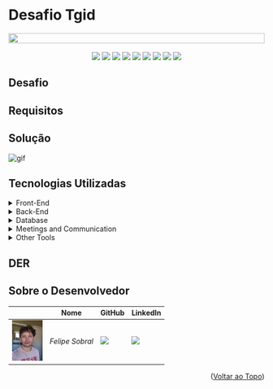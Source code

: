 # Desafio Tgid
<div id="top"></div>
<p align="center">
      <img src="" width="100%" height="50%">
<p align="center">

<p align="center"> 
  <a href="https://www.java.com/pt-BR/"><img src="https://img.shields.io/badge/Backend Langugage%3A-Java-orange"/></a>
 <a href="https://www.java.com/pt-BR/"><img src="https://img.shields.io/badge/Backend Framework%3A-SpringBoot-green"/></a>
  <a href="https://embraer.com/br/pt"><img src="https://img.shields.io/badge/Frontend%20Language%3A-Typescript-blue"/></a>
 <a href="https://www.javascript.com/"><img src="https://img.shields.io/badge/Frontend Language%3A-JavaScript-yellow"/></a>
 <a href="https://www.javascript.com/"><img src="https://img.shields.io/badge/Frontend Framwork%3A-Vue.js-green"/></a>
  <a href="http://fatecsjc-prd.azurewebsites.net/"><img src="https://img.shields.io/badge/Banco de Dados%3A-PostgreSQL-green"/></a>
  <a href="https://www.javascript.com/"><img src="https://img.shields.io/badge/DevOps%3A-Docker-silver"/></a>
   <a href="https://www.javascript.com/"><img src="https://img.shields.io/badge/Testes Unitários%3A-JUnit e Mockito-purple"/></a>
 <a href="http://fatecsjc-prd.azurewebsites.net/"><img src="https://img.shields.io/badge/Cliente%3A-Tgid-yellow"/></a>
</p>

## Desafio

## Requisitos

## Solução

![gif]()

## Tecnologias Utilizadas
<details>
<summary>Front-End</summary>

* [JavaScript (ES6)](https://www.javascript.com)
* [HTML5](https://www.w3schools.com/css/)
* [CSS3](https://www.w3schools.com/css/)
* [Vue.js 2](https://vuejs.org/)


</details>

<details>
<summary>Back-End</summary>

* [Java](https://www.java.com/pt-BR/?msclkid=7faa842eb8f811ecab39772d4c1ae90b)

* [Spring boot](https://spring.io/projects/spring-boot)

</details>

<details>
<summary>Database</summary>

* [Oracle Autonomous Database](https://www.oracle.com/br/autonomous-database/)

</details>
<details>
<summary>Meetings and Communication</summary>

* [Discord](https://discord.com/?msclkid=b4f5af84b8f811ecbd81c127a0ae68a7)

* [Whatsapp](https://www.whatsapp.com/)

* [Slack](https://slack.com/intl/pt-br/?msclkid=c00e628eb8f811ecaef374bb86d7f056)
</details>

<details>
<summary>Other Tools</summary>

* [Github](https://github.com/)

* [Eclipse IDE](https://www.eclipse.org/downloads/)

* [IntelliJ IDE](https://www.jetbrains.com/idea/promo/?msclkid=6ae44e88c2811d86c0ae2cdbd94ffcfb&utm_source=bing&utm_medium=cpc&utm_campaign=AMER_en_BR_IDEA_Branded&utm_term=intellij&utm_content=intellij%20idea)

* [Jira](https://apifluffy.atlassian.net/jira/software/projects/EA/boards/1)

* [Photoshop](https://www.adobe.com/br/products/photoshop.html?sdid=KQPOM&mv=search&ef_id=d67181c6b224183a4875e395ae54f4bf:G:s&s_kwcid=AL!3085!10!79302406606568!79302288716688&msclkid=d67181c6b224183a4875e395ae54f4bf)
</details>

## DER

## Sobre o Desenvolvedor

|            							| Nome                 		| GitHub                                                      | LinkedIn                                              |
| -------------------------------------------- | ---------------- | -------------------------------------------------------------- | ----------------------------------------------------- |
| <img src = "./img/20231021_100453.jpg" width="60"> |_Felipe Sobral_  | [![](https://bit.ly/3f9Xo0P)](https://github.com/SoSoJigsaw)| [![](https://bit.ly/2P1ZogM)](https://www.linkedin.com/in/sosojigsaw/) |

<p align="right">(<a href="#top">Voltar ao Topo</a>)</p>
